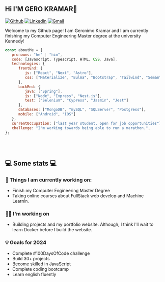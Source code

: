 ## Hi I'M GERO KRAMAR👋
[![Github](https://img.shields.io/badge/-Github-000?style=flat&logo=Github&logoColor=white)](https://github.com/gerokramar)
[![Linkedin](https://img.shields.io/badge/-LinkedIn-blue?style=flat&logo=Linkedin&logoColor=white)](https://www.linkedin.com/in/gerokramar/)
[![Gmail](https://img.shields.io/badge/-Gmail-c14438?style=flat&logo=Gmail&logoColor=white)](mailto:Gerokramar@gmail.com)

Welcome to my Github page! I am Geronimo Kramar and I am currently finishing my Computer Engineering Master degree at the university Kennedy! 

```javascript
const aboutMe = {
   pronouns: "he" | "him",
   code: [Javascript, Typescript, HTML, CSS, Java],
   technologies: {
      frontEnd: {
         js: ["React", "Next", "Astro"],
         css: ["Materialize", "Bulma", "Bootstrap", "Tailwind", "Semantic UI"]
      },
      backEnd: {
         java: ["Spring"],
         js: ["Node", "Express", "Nest.js"],
         test: ["Selenium", "Cypress", "Jasmin", "Jest"]
      },
      databases: ["MongoDB", "mySQL", "SQLServer", "Postgress"],
      mobile: ["Android", "IOS"]
   },
   currentOccupation: ["last year student, open for job opportunities"],
   challenge: "I'm working towards being able to run a marathon.",
};
```
</br></br>
<h2>💻 Some stats 💻</h2>

### 🌱 Things I am currently working on: 
- Finish my Computer Engineering Master Degree  
- Taking online courses about FullStack web develop and Machine Learnin.

### 👩‍💻 I'm working on
- Building projects and my portfolio website. 
Although, I think I'll wait to learn Docker before I build the website.

### 💡 Goals for 2024
- Complete #100DaysOfCode challenge
- Build 30+ projects 
- Become skilled in JavaScript
- Complete coding bootcamp
- Learn english fluently

<br>
<br>
